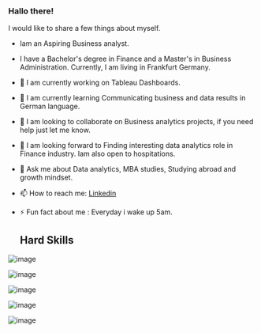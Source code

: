 ### Hallo there!

I would  like to share a few things about myself.

- Iam an Aspiring Business analyst.
  
- I have a Bachelor's degree in Finance and a Master's in Business Administration. Currently, I am living in Frankfurt Germany.
  
- 🔭 I am currently working on Tableau Dashboards.
  
- 🌱 I am currently learning Communicating business and data results in German language.
  
- 👯 I am looking to collaborate on Business analytics projects, if you need help just let me know.
  
- 🤔 I am looking forward to Finding interesting  data analytics role in Finance industry. Iam also open to hospitations.
  
- 💬 Ask me about Data analytics, MBA studies, Studying  abroad and growth mindset.
  
- 📫 How to reach me: [Linkedin](https://www.linkedin.com/in/maryandadle/)
  
- ⚡ Fun fact about me : Everyday i wake up 5am.
 


                           
  ##  Hard Skills

![image](https://github.com/Maryandadle/Maryandadle/assets/120597763/e51855f3-c045-403d-a22d-f7fda391c23f)


![image](https://github.com/Maryandadle/Maryandadle/assets/120597763/90d04a3a-6f08-4886-bdc7-a2ecf5173ff0)


![image](https://github.com/Maryandadle/Maryandadle/assets/120597763/b8778dcb-e890-40f7-a2ea-349036de619d)

![image](https://github.com/Maryandadle/Maryandadle/assets/120597763/1a4620e8-85b5-4185-97c0-178c9c904bf8)

![image](https://github.com/Maryandadle/Maryandadle/assets/120597763/55b1b494-651a-4723-8443-42a934ee3034)







